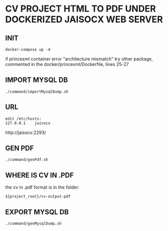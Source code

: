 # CV PROJECT HTML TO PDF UNDER DOCKERIZED JAISOCX WEB SERVER

## INIT
```
docker-compose up -d
```


if princexml container error "architecture mismatch"
try other package, commented in the 
docker/princexml/Dockerfile, lines 25-27


## IMPORT MYSQL DB
```
./command/importMysqlDump.sh
```


## URL
```
edit /etc/hosts:
127.0.0.1    jaisocx
```

http://jaisocx:2293/


## GEN PDF
```
./command/genPdf.sh
```


## WHERE IS CV IN .PDF

the cv in .pdf format is in the folder:
```
${project_root}/cv-output-pdf
```


## EXPORT MYSQL DB
```
./command/genMysqlDump.sh
```

